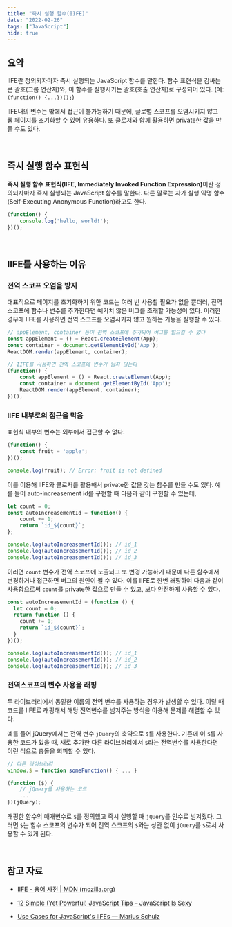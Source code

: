 ```yaml
---
title: "즉시 실행 함수(IIFE)"
date: "2022-02-26"
tags: ["JavaScript"]
hide: true
---
```


## 요약

IIFE란 정의되자마자 즉시 실행되는 JavaScript 함수를 말한다. 함수 표현식을 감싸는 큰 괄호(그룹 연산자)와, 이 함수를 실행시키는 괄호(호출 연산자)로 구성되어 있다.
(예: `(function() {...})();`)

IIFE내의 변수는 밖에서 접근이 불가능하기 때문에, 글로벌 스코프를 오염시키지 않고 웹 페이지를 초기화할 수 있어 유용하다. 또 클로저와 함께 활용하면 private한 값을 만들 수도 있다.

<br />

## 즉시 실행 함수 표현식

<b>즉시 실행 함수 표현식(IIFE, Immediately Invoked Function Expression)</b>이란 정의되자마자 즉시 실행되는 JavaScript 함수를 말한다. 다른 말로는 자가 실행 익명 함수(Self-Executing Anonymous Function)라고도 한다.

```javascript
(function() {
    console.log('hello, world!');
})();
```

<br />

## IIFE를 사용하는 이유

### 전역 스코프 오염을 방지

대표적으로 페이지를 초기화하기 위한 코드는 여러 번 사용할 필요가 없을 뿐더러, 전역 스코프에 함수나 변수를 추가한다면 예기치 않은 버그를 초래할 가능성이 있다. 이러한 경우에 IIFE를 사용하면 전역 스코프를 오염시키지 않고 원하는 기능을 실행할 수 있다.

```javascript
// appElement, container 등이 전역 스코프에 추가되어 버그를 일으킬 수 있다
const appElement = () = React.createElement(App);
const container = document.getElementById('App');
ReactDOM.render(appElement, container);
```

```javascript
// IIFE를 사용하면 전역 스코프에 변수가 남지 않는다
(function() {
    const appElement = () = React.createElement(App);
    const container = document.getElementById('App');
    ReactDOM.render(appElement, container);
})();
```

### IIFE 내부로의 접근을 막음

표현식 내부의 변수는 외부에서 접근할 수 없다.

```javascript
(function() {
	const fruit = 'apple';
})();

console.log(fruit); // Error: fruit is not defined
```

이를 이용해 IIFE와 클로저를 활용해서 private한 값을 갖는 함수를 만들 수도 있다. 예를 들어 auto-increasement id를 구현할 때 다음과 같이 구현할 수 있는데,

```javascript
let count = 0;
const autoIncreasementId = function() {
    count += 1;
	return `id_${count}`;
};

console.log(autoIncreasementId()); // id_1
console.log(autoIncreasementId()); // id_2
console.log(autoIncreasementId()); // id_3
```

이러면 `count` 변수가 전역 스코프에 노출되고 또 변경 가능하기 때문에 다른 함수에서 변경하거나 접근하면 버그의 원인이 될 수 있다. 이를 IIFE로 한번 래핑하여 다음과 같이 사용함으로써 `count`를 private한 값으로 만들 수 있고, 보다 안전하게 사용할 수 있다.

```javascript
const autoIncreasementId = (function () {
  let count = 0;
  return function () {
    count += 1;
    return `id_${count}`;
  }
})();

console.log(autoIncreasementId()); // id_1
console.log(autoIncreasementId()); // id_2
console.log(autoIncreasementId()); // id_3
```

### 전역스코프의 변수 사용을 래핑

두 라이브러리에서 동일한 이름의 전역 변수를 사용하는 경우가 발생할 수 있다. 이럴 때 코드를 IIFE로 래핑해서 해당 전역변수를 넘겨주는 방식을 이용해 문제를 해결할 수 있다.

예를 들어 jQuery에서는 전역 변수 `jQuery`의 축약으로 `$`를 사용한다. 기존에 이 `$`를 사용한 코드가 있을 때, 새로 추가한 다른 라이브러리에서 `$`라는 전역변수를 사용한다면 이런 식으로 충돌을 회피할 수 있다.

```javascript
// 다른 라이브러리
window.$ = function someFunction() { ... }

(function ($) {
    // jQuery를 사용하는 코드
    ...
})(jQuery);
```

래핑한 함수의 매개변수로 `$`를 정의했고 즉시 실행할 때 `jQuery`를 인수로 넘겨줬다. 그러면 `$`는 함수 스코프의 변수가 되어 전역 스코프의 `$`와는 상관 없이 `jQuery`를 `$`로서 사용할 수 있게 된다.

<br />

## 참고 자료

- [IIFE - 용어 사전 | MDN (mozilla.org)](https://developer.mozilla.org/ko/docs/Glossary/IIFE)

- [12 Simple (Yet Powerful) JavaScript Tips – JavaScript Is Sexy](http://javascriptissexy.com/12-simple-yet-powerful-javascript-tips/)

- [Use Cases for JavaScript's IIFEs — Marius Schulz](https://mariusschulz.com/blog/use-cases-for-javascripts-iifes)
